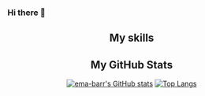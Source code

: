 ### Hi there 👋

<div align=center>
<h2>My skills</h2>

<h2>My GitHub Stats</h2>

  [![ema-barr's GitHub stats](https://github-readme-stats.vercel.app/api?username=ema-barr&show_icons=true&theme=radical&hide=contribs)](https://github.com/ema-barr/github-readme-stats)
[![Top Langs](https://github-readme-stats.vercel.app/api/top-langs/?username=ema-barr&layout=compact&theme=radical)](https://github.com/ema-barr/github-readme-stats)

  </div>


<!--
**ema-barr/ema-barr** is a ✨ _special_ ✨ repository because its `README.md` (this file) appears on your GitHub profile.

Here are some ideas to get you started:

- 🔭 I’m currently working on ...
- 🌱 I’m currently learning ...
- 👯 I’m looking to collaborate on ...
- 🤔 I’m looking for help with ...
- 💬 Ask me about ...
- 📫 How to reach me: ...
- 😄 Pronouns: ...
- ⚡ Fun fact: ...
-->

